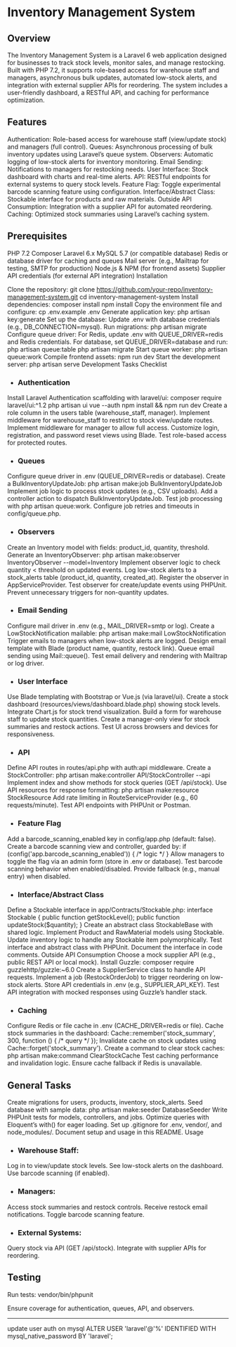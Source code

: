 
# Inventory Management System

## Overview

The Inventory Management System is a Laravel 6 web application designed for businesses to track stock levels, monitor sales, and manage restocking. Built with PHP 7.2, it supports role-based access for warehouse staff and managers, asynchronous bulk updates, automated low-stock alerts, and integration with external supplier APIs for reordering. The system includes a user-friendly dashboard, a RESTful API, and caching for performance optimization.

## Features

Authentication: Role-based access for warehouse staff (view/update stock) and managers (full control).
Queues: Asynchronous processing of bulk inventory updates using Laravel’s queue system.
Observers: Automatic logging of low-stock alerts for inventory monitoring.
Email Sending: Notifications to managers for restocking needs.
User Interface: Stock dashboard with charts and real-time alerts.
API: RESTful endpoints for external systems to query stock levels.
Feature Flag: Toggle experimental barcode scanning feature using configuration.
Interface/Abstract Class: Stockable interface for products and raw materials.
Outside API Consumption: Integration with a supplier API for automated reordering.
Caching: Optimized stock summaries using Laravel’s caching system.

## Prerequisites

PHP 7.2
Composer
Laravel 6.x
MySQL 5.7 (or compatible database)
Redis or database driver for caching and queues
Mail server (e.g., Mailtrap for testing, SMTP for production)
Node.js & NPM (for frontend assets)
Supplier API credentials (for external API integration)
Installation

Clone the repository: git clone https://github.com/your-repo/inventory-management-system.git cd inventory-management-system
Install dependencies: composer install npm install
Copy the environment file and configure: cp .env.example .env
Generate application key: php artisan key:generate
Set up the database:
Update .env with database credentials (e.g., DB_CONNECTION=mysql).
Run migrations: php artisan migrate
Configure queue driver:
For Redis, update .env with QUEUE_DRIVER=redis and Redis credentials.
For database, set QUEUE_DRIVER=database and run: php artisan queue:table php artisan migrate
Start queue worker: php artisan queue:work
Compile frontend assets: npm run dev
Start the development server: php artisan serve
Development Tasks Checklist

- ### Authentication
Install Laravel Authentication scaffolding with laravel/ui: composer require laravel/ui:^1.2 php artisan ui vue --auth npm install && npm run dev
Create a role column in the users table (warehouse_staff, manager).
Implement middleware for warehouse_staff to restrict to stock view/update routes.
Implement middleware for manager to allow full access.
Customize login, registration, and password reset views using Blade.
Test role-based access for protected routes.

- ### Queues
Configure queue driver in .env (QUEUE_DRIVER=redis or database).
Create a BulkInventoryUpdateJob: php artisan make:job BulkInventoryUpdateJob
Implement job logic to process stock updates (e.g., CSV uploads).
Add a controller action to dispatch BulkInventoryUpdateJob.
Test job processing with php artisan queue:work.
Configure job retries and timeouts in config/queue.php.

- ### Observers
Create an Inventory model with fields: product_id, quantity, threshold.
Generate an InventoryObserver: php artisan make:observer InventoryObserver --model=Inventory
Implement observer logic to check quantity < threshold on updated events.
Log low-stock alerts to a stock_alerts table (product_id, quantity, created_at).
Register the observer in AppServiceProvider.
Test observer for create/update events using PHPUnit.
Prevent unnecessary triggers for non-quantity updates.

- ### Email Sending
Configure mail driver in .env (e.g., MAIL_DRIVER=smtp or log).
Create a LowStockNotification mailable: php artisan make:mail LowStockNotification
Trigger emails to managers when low-stock alerts are logged.
Design email template with Blade (product name, quantity, restock link).
Queue email sending using Mail::queue().
Test email delivery and rendering with Mailtrap or log driver.

- ### User Interface
Use Blade templating with Bootstrap or Vue.js (via laravel/ui).
Create a stock dashboard (resources/views/dashboard.blade.php) showing stock levels.
Integrate Chart.js for stock trend visualization.
Build a form for warehouse staff to update stock quantities.
Create a manager-only view for stock summaries and restock actions.
Test UI across browsers and devices for responsiveness.

- ### API
Define API routes in routes/api.php with auth:api middleware.
Create a StockController: php artisan make:controller API/StockController --api
Implement index and show methods for stock queries (GET /api/stock).
Use API resources for response formatting: php artisan make:resource StockResource
Add rate limiting in RouteServiceProvider (e.g., 60 requests/minute).
Test API endpoints with PHPUnit or Postman.

- ### Feature Flag
Add a barcode_scanning_enabled key in config/app.php (default: false).
Create a barcode scanning view and controller, guarded by: if (config('app.barcode_scanning_enabled')) { /* logic */ }
Allow managers to toggle the flag via an admin form (store in .env or database).
Test barcode scanning behavior when enabled/disabled.
Provide fallback (e.g., manual entry) when disabled.

- ### Interface/Abstract Class
Define a Stockable interface in app/Contracts/Stockable.php: interface Stockable { public function getStockLevel(); public function updateStock($quantity); }
Create an abstract class StockableBase with shared logic.
Implement Product and RawMaterial models using Stockable.
Update inventory logic to handle any Stockable item polymorphically.
Test interface and abstract class with PHPUnit.
Document the interface in code comments.
Outside API Consumption
Choose a mock supplier API (e.g., public REST API or local mock).
Install Guzzle: composer require guzzlehttp/guzzle:~6.0
Create a SupplierService class to handle API requests.
Implement a job (RestockOrderJob) to trigger reordering on low-stock alerts.
Store API credentials in .env (e.g., SUPPLIER_API_KEY).
Test API integration with mocked responses using Guzzle’s handler stack.
- ### Caching
Configure Redis or file cache in .env (CACHE_DRIVER=redis or file).
Cache stock summaries in the dashboard: Cache::remember('stock_summary', 300, function () { /* query */ });
Invalidate cache on stock updates using Cache::forget('stock_summary').
Create a command to clear stock caches: php artisan make:command ClearStockCache
Test caching performance and invalidation logic.
Ensure cache fallback if Redis is unavailable.

## General Tasks
Create migrations for users, products, inventory, stock_alerts.
Seed database with sample data: php artisan make:seeder DatabaseSeeder
Write PHPUnit tests for models, controllers, and jobs.
Optimize queries with Eloquent’s with() for eager loading.
Set up .gitignore for .env, vendor/, and node_modules/.
Document setup and usage in this README.
Usage

- ### Warehouse Staff:
Log in to view/update stock levels.
See low-stock alerts on the dashboard.
Use barcode scanning (if enabled).
- ### Managers:
Access stock summaries and restock controls.
Receive restock email notifications.
Toggle barcode scanning feature.
- ### External Systems:
Query stock via API (GET /api/stock).
Integrate with supplier APIs for reordering.

## Testing

Run tests:
vendor/bin/phpunit

Ensure coverage for authentication, queues, API, and observers.

---
update user auth on mysql
ALTER USER 'laravel'@'%' IDENTIFIED WITH mysql_native_password BY 'laravel';
